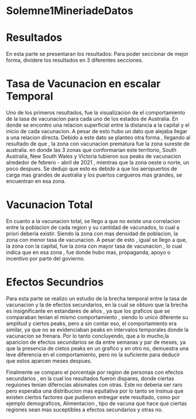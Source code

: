 # Solemne1MineriadeDatos
# Resultados
En esta parte se presentaran los resultados:
Para poder seccionar de mejor forma, dividere los resultados en 3 diferentes secciones.


# Tasa de Vacunacion en escalar Temporal

Uno de los primeros resultados, fue la visualizacion de el comportamiento de la tasa de vacunacion para cada uno de los estados de Australia.
En donde se encontro una relacion superficial entre la distancia a la capital y el inicio de cada vacunacion. A pesar de esto hubo un dato que alejaba llegar a una relacion directa.
Debido a este dato se planteo otra forma , llegando al resultado de que , la zona con vacunacion prematura fue la zona sureste de australia.
en donde las 3 zonas que conformarian este territorio, South Australia, New South Wales y Victoria tubieron sus peaks de vacunacion alrededor de febrero - abril de 2021 , mientras que la zona oeste o norte, un poco despues.
Se dedujo que esto es debido a que los aeropuertos de carga mas grandes de australia y los puertos cargueros mas grandes, se encuentran en esa zona.

# Vacunacion Total 
En cuanto a la vacunacion total, se llego a que no existe una correlacion entre la poblacion de cada region y su cantidad de vacunados, lo cual a priori deberia existir.
Siendo la zona con mas densidad de poblacion, la zona con menor tasa de vacunacion.
A pesar de esto , igual se llego a que, la zona con la capital, fue la zona con mayor tasa de vacunacion , lo cual indica que en esa zona , fue donde hubo mas, propaganda, apoyo o incentivo por parte del govierno.

# Efectos Secundrios

Para esta parte se realizo un estudio de la brecha temporal entre la tasa de vacunacion y la de efectos secundarios, en la cual se obtuvo que la brecha es insignificante en estandares de años , ya que los graficos que se comparaban tenian el mismo comportamiento , siendo lo unico diferente su amplitud y ciertos peaks, pero a sin contar eso, el comportamiento era similar, ya que no se evidenciaban peaks en intervalos temporales donde la vacunacion se frenara.
Por lo tanto concluyendo, que a lo mucho,la aparicion de efectos secundarios se da entre semanas y par de meses, ya que la presencia de cietos peaks en un grafico y en otro no, demuestra una leve diferencia en el comportamiento, pero no la suficiente para deducir que estos aparcen meses despues.

Finalmente se comparo el porcentaje por region de personas con efectos secundarios , en la cual los resultados fueron dispares, donde ciertas reguiones tenian diferncias abismales con otras. 
Este no deberia ser raro pero esperaba una distribucion mas equitativa por lo tanto se insinua que existen ciertos factores que pudieron entregar este resultado, como por ejemplo demograficos, Alimentacion , tipo de vacuna que hace que ciertas regiones sean mas suceptibles a efectos secundarios y otras no.





 
